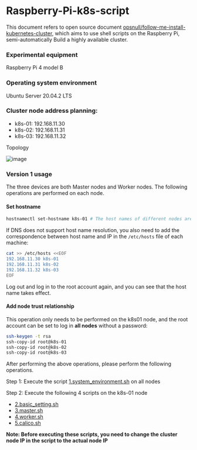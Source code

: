 # Raspberry-Pi-k8s-script
This document refers to open source document [opsnull/follow-me-install-kubernetes-cluster](https://github.com/opsnull/follow-me-install-kubernetes-cluster), which aims to use shell scripts on the Raspberry Pi, semi-automatically Build a highly available cluster.

### Experimental equipment
Raspberry Pi 4 model B

### Operating system environment
Ubuntu Server 20.04.2 LTS

### Cluster node address planning:
- k8s-01: 192.168.11.30
- k8s-02: 192.168.11.31
- k8s-03: 192.168.11.32

Topology 

![image](https://user-images.githubusercontent.com/43359644/128690433-228ed7dd-d04b-4c4f-b429-7004102a06b1.png)

### Version 1 usage 
The three devices are both Master nodes and Worker nodes. The following operations are performed on each node.
#### Set hostname

``` bash
hostnamectl set-hostname k8s-01 # The host names of different nodes are different, take k8s-01 as an example
```

If DNS does not support host name resolution, you also need to add the correspondence between host name and IP in the `/etc/hosts` file of each machine:

``` bash
cat >> /etc/hosts <<EOF
192.168.11.30 k8s-01
192.168.11.31 k8s-02
192.168.11.32 k8s-03
EOF
```

Log out and log in to the root account again, and you can see that the host name takes effect.

#### Add node trust relationship

This operation only needs to be performed on the k8s01 node, and the root account can be set to log in **all nodes** without a password:

``` bash
ssh-keygen -t rsa
ssh-copy-id root@k8s-01
ssh-copy-id root@k8s-02
ssh-copy-id root@k8s-03
```

After performing the above operations, please perform the following operations.

Step 1: Execute the script [1.system_environment.sh](https://github.com/NOWYOU/Raspberry-Pi-k8s-script/blob/bash/1.system_environment.sh) on all nodes 

Step 2: Execute the following 4 scripts on the k8s-01 node
- [2.basic_setting.sh](https://github.com/NOWYOU/Raspberry-Pi-k8s-script/blob/bash/2.basic_setting.sh)
- [3.master.sh](https://github.com/NOWYOU/Raspberry-Pi-k8s-script/blob/bash/3.master.sh)
- [4.worker.sh](https://github.com/NOWYOU/Raspberry-Pi-k8s-script/blob/bash/4.worker.sh)
- [5.calico.sh](https://github.com/NOWYOU/Raspberry-Pi-k8s-script/blob/bash/5.calico.sh)

**Note: Before executing these scripts, you need to change the cluster node IP in the script to the actual node IP**
